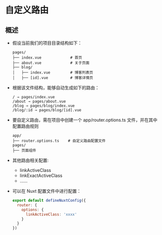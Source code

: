 # 自定义路由

## 概述

+ 假设当前我们的项目目录结构如下：

  ```
  pages/
  ├── index.vue             # 首页
  ├── about.vue             # 关于页面
  ├── blog/
  │   ├── index.vue         # 博客列表页
  │   ├── [id].vue          # 博客详情页
  ```

+ 根据该文件结构，能够自动生成如下的路由：

  ```
  / → pages/index.vue
  /about → pages/about.vue
  /blog → pages/blog/index.vue
  /blog/:id → pages/blog/[id].vue
  ```

+ 要自定义路由，需在项目中创建一个 app/router.options.ts 文件，并在其中配置路由规则

  ```
  app/
  ├── router.options.ts    # 自定义路由配置文件
  pages/
  ├── 页面组件
  ```

+ 其他路由相关配置:

  + linkActiveClass
  + linkExactActiveClass
  + ......

+ 可以在 Nuxt 配置文件中进行配置：

  ```js
  export default defineNuxtConfig({
    router: {
      options: {
        linkActiveClass: 'xxxx'
      }
    }
  })
  ```
